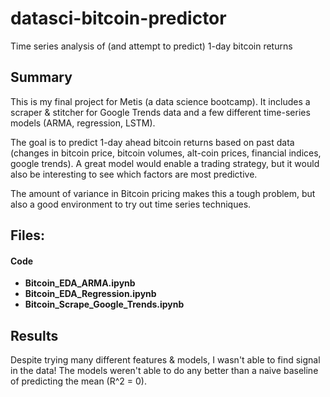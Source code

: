 # datasci-bitcoin-predictor
Time series analysis of (and attempt to predict) 1-day bitcoin returns

## Summary
This is my final project for Metis (a data science bootcamp). It includes a scraper & stitcher for Google Trends data and a few different time-series models (ARMA, regression, LSTM). 

The goal is to predict 1-day ahead bitcoin returns based on past data (changes in bitcoin price, bitcoin volumes, alt-coin prices, financial indices, google trends). A great model would enable a trading strategy, but it would also be interesting to see which factors are most predictive.

The amount of variance in Bitcoin pricing makes this a tough problem, but also a good environment to try out time series techniques.

## Files:
#### Code
* **Bitcoin_EDA_ARMA.ipynb** 
* **Bitcoin_EDA_Regression.ipynb**
* **Bitcoin_Scrape_Google_Trends.ipynb**

## Results
Despite trying many different features & models, I wasn't able to find signal in the data! The models weren't able to do any better than a naive baseline of predicting the mean (R^2 = 0).

